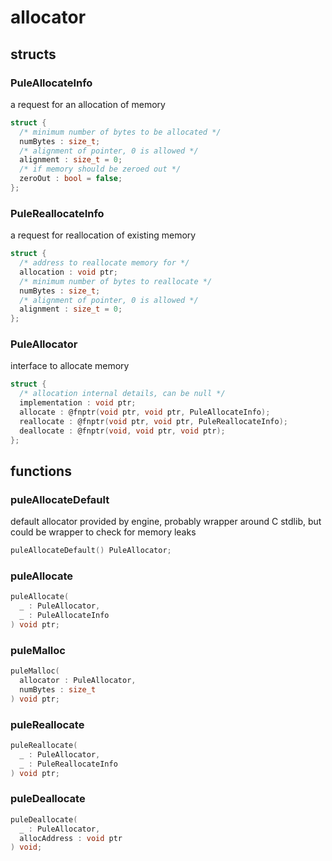 # allocator

## structs
### PuleAllocateInfo
a request for an allocation of memory
```c
struct {
  /* minimum number of bytes to be allocated */
  numBytes : size_t;
  /* alignment of pointer, 0 is allowed */
  alignment : size_t = 0;
  /* if memory should be zeroed out */
  zeroOut : bool = false;
};
```
### PuleReallocateInfo
a request for reallocation of existing memory
```c
struct {
  /* address to reallocate memory for */
  allocation : void ptr;
  /* minimum number of bytes to reallocate */
  numBytes : size_t;
  /* alignment of pointer, 0 is allowed */
  alignment : size_t = 0;
};
```
### PuleAllocator
interface to allocate memory
```c
struct {
  /* allocation internal details, can be null */
  implementation : void ptr;
  allocate : @fnptr(void ptr, void ptr, PuleAllocateInfo);
  reallocate : @fnptr(void ptr, void ptr, PuleReallocateInfo);
  deallocate : @fnptr(void, void ptr, void ptr);
};
```

## functions
### puleAllocateDefault

  default allocator provided by engine, probably wrapper around C stdlib,
   but could be wrapper to check for memory leaks

```c
puleAllocateDefault() PuleAllocator;
```
### puleAllocate
```c
puleAllocate(
  _ : PuleAllocator,
  _ : PuleAllocateInfo
) void ptr;
```
### puleMalloc
```c
puleMalloc(
  allocator : PuleAllocator,
  numBytes : size_t
) void ptr;
```
### puleReallocate
```c
puleReallocate(
  _ : PuleAllocator,
  _ : PuleReallocateInfo
) void ptr;
```
### puleDeallocate
```c
puleDeallocate(
  _ : PuleAllocator,
  allocAddress : void ptr
) void;
```
